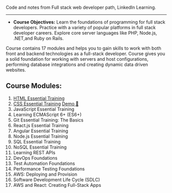 Code and notes from Full stack web developer path, LinkedIn Learning.

---

- **Course Objectives:** Learn the foundations of programming for full stack developers. Practice with a variety of popular platforms in full stack developer careers. Explore core server languages like PHP, Node.js, .NET,and Ruby on Rails.

Course contains 17 modules and helps you to gain skills to work with both front and backend technologies as a full-stack developer. Course gives you a solid foundation for working with servers and host configurations, performing database integrations and creating dynamic data driven websites.

## Course Modules:

1. [HTML Essential Training](./01_HTML_Essential_Training/README.md)
2. [CSS Essential Training](./02_CSS_Essential_Training) [Demo 🔗](https://anmoltomer.github.io/fullstack_webdev/02_CSS_Essential_Training/Code/css_portfolio/)
3. JavaScript Essential Training
4. Learning ECMAScript 6+ (ES6+)
5. Git Essential Training: The Basics
6. React.js Essential Training
7. Angular Essential Training
8. Node.js Essential Training
9. SQL Essential Training
10. NoSQL Essential Training
11. Learning REST APIs
12. DevOps Foundations
13. Test Automation Foundations
14. Performance Testing Foundations
15. AWS: Deploying and Provision
16. Software Development Life Cycle (SDLC)
17. AWS and React: Creating Full-Stack Apps
